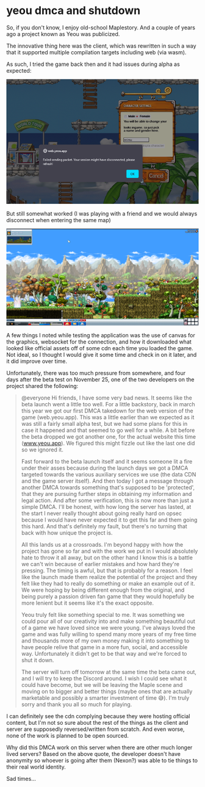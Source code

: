 # yeou dmca and shutdown

So, if you don't know, I enjoy old-school Maplestory. And a couple of years ago
a project known as Yeou was publicized.

The innovative thing here was the client, which was rewritten in such a way that
it supported multiple compilation targets including web (via wasm).

As such, I tried the game back then and it had issues during alpha as expected:

![packet fail](/blobs/88/packetfail.png)

But still somewhat worked (I was playing with a friend and we would always
disconnect when entering the same map)

![random gameplay screenshot](/blobs/88/fun.png)

A few things I noted while testing the application was the use of canvas for the
graphics, websocket for the connection, and how it downloaded what looked like
official assets off of some cdn each time you loaded the game. Not ideal, so I
thought I would give it some time and check in on it later, and it did improve
over time.

Unfortunately, there was too much pressure from somewhere, and four days after
the beta test on November 25, one of the two developers on the project shared
the following:

> @everyone Hi friends, I have some very bad news. It seems like the beta launch
> went a little too well. For a little backstory, back in march this year we got
> our first DMCA takedown for the web version of the game (web.yeou.app). This
> was a little earlier than we expected as it was still a fairly small alpha
> test, but we had some plans for this in case it happened and that seemed to go
> well for a while. A bit before the beta dropped we got another one, for the
> actual website this time (www.yeou.app). We figured this might fizzle out like
> the last one did so we ignored it.
>
> Fast forward to the beta launch itself and it seems someone lit a fire under
> their asses because during the launch days we got a DMCA targeted towards the
> various auxiliary services we use (the data CDN and the game server itself).
> And then today I got a message through another DMCA towards something that's
> supposed to be 'protected', that they are pursuing further steps in obtaining
> my information and legal action. And after some verification, this is now more
> than just a simple DMCA. I'll be honest, with how long the server has lasted,
> at the start I never really thought about going really hard on opsec because I
> would have never expected it to get this far and them going this hard. And
> that's definitely my fault, but there's no turning that back with how unique
> the project is.
>
> All this lands us at a crossroads. I'm beyond happy with how the project has
> gone so far and with the work we put in I would absolutely hate to throw it
> all away, but on the other hand I know this is a battle we can't win because
> of earlier mistakes and how hard they're pressing. The timing is awful, but
> that is probably for a reason. I feel like the launch made them realize the
> potential of the project and they felt like they had to really do something or
> make an example out of it. We were hoping by being different enough from the
> original, and being purely a passion driven fan game that they would hopefully
> be more lenient but it seems like it's the exact opposite.
>
> Yeou truly felt like something special to me. It was something we could pour
> all of our creativity into and make something beautiful out of a game we have
> loved since we were young. I've always loved the game and was fully willing to
> spend many more years of my free time and thousands more of my own money
> making it into something to have people relive that game in a more fun,
> social, and accessible way. Unfortunately it didn't get to be that way and
> we're forced to shut it down.
>
> The server will turn off tomorrow at the same time the beta came out, and I
> will try to keep the Discord around. I wish I could see what it could have
> become, but we will be leaving the Maple scene and moving on to bigger and
> better things (maybe ones that are actually marketable and possibly a smarter
> investment of time 😅). I'm truly sorry and thank you all so much for playing.

I can definitely see the cdn complying because they were hosting official
content, but I'm not so sure about the rest of the things as the client and
server are supposedly reversed/written from scratch. And even worse, none of the
work is planned to be open sourced.

Why did this DMCA work on this server when there are other much longer lived
servers? Based on the above quote, the developer doesn't have anonymity so
whoever is going after them (Nexon?) was able to tie things to their real world
identity.

Sad times...
